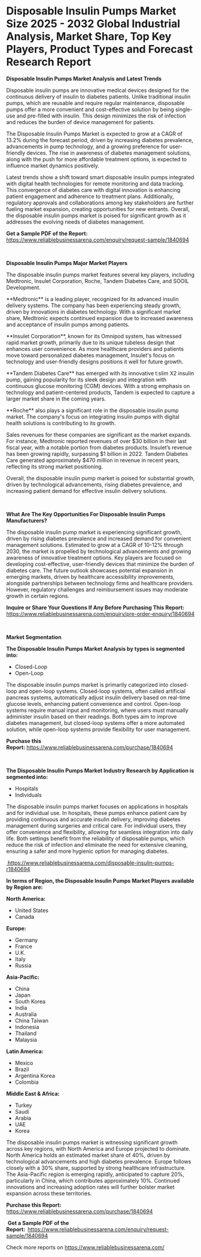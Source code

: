 <p><h1>Disposable Insulin Pumps Market Size 2025 - 2032 Global Industrial Analysis, Market Share, Top Key Players, Product Types and Forecast Research Report</h1></p><p><strong>Disposable Insulin Pumps Market Analysis and Latest Trends</strong></p>
<p><p>Disposable insulin pumps are innovative medical devices designed for the continuous delivery of insulin to diabetes patients. Unlike traditional insulin pumps, which are reusable and require regular maintenance, disposable pumps offer a more convenient and cost-effective solution by being single-use and pre-filled with insulin. This design minimizes the risk of infection and reduces the burden of device management for patients.</p><p>The Disposable Insulin Pumps Market is expected to grow at a CAGR of 13.2% during the forecast period, driven by increasing diabetes prevalence, advancements in pump technology, and a growing preference for user-friendly devices. The rise in awareness of diabetes management solutions, along with the push for more affordable treatment options, is expected to influence market dynamics positively. </p><p>Latest trends show a shift toward smart disposable insulin pumps integrated with digital health technologies for remote monitoring and data tracking. This convergence of diabetes care with digital innovation is enhancing patient engagement and adherence to treatment plans. Additionally, regulatory approvals and collaborations among key stakeholders are further fueling market expansion, creating opportunities for new entrants. Overall, the disposable insulin pumps market is poised for significant growth as it addresses the evolving needs of diabetes management.</p></p>
<p><strong>Get a Sample PDF of the Report:&nbsp;</strong> <a href="https://www.reliablebusinessarena.com/enquiry/request-sample/1840694?utm_campaign=2527&utm_medium=2&utm_source=Github&utm_content=ia&utm_term=03032025&utm_id=disposable-insulin-pumps">https://www.reliablebusinessarena.com/enquiry/request-sample/1840694</a></p>
<p>&nbsp;</p>
<p><strong>Disposable Insulin Pumps Major Market Players</strong></p>
<p><p>The disposable insulin pumps market features several key players, including Medtronic, Insulet Corporation, Roche, Tandem Diabetes Care, and SOOIL Development. </p><p>**Medtronic** is a leading player, recognized for its advanced insulin delivery systems. The company has been experiencing steady growth, driven by innovations in diabetes technology. With a significant market share, Medtronic expects continued expansion due to increased awareness and acceptance of insulin pumps among patients.</p><p>**Insulet Corporation**, known for its Omnipod system, has witnessed rapid market growth, primarily due to its unique tubeless design that enhances user convenience. As more healthcare providers and patients move toward personalized diabetes management, Insulet's focus on technology and user-friendly designs positions it well for future growth. </p><p>**Tandem Diabetes Care** has emerged with its innovative t:slim X2 insulin pump, gaining popularity for its sleek design and integration with continuous glucose monitoring (CGM) devices. With a strong emphasis on technology and patient-centered products, Tandem is expected to capture a larger market share in the coming years.</p><p>**Roche** also plays a significant role in the disposable insulin pump market. The company's focus on integrating insulin pumps with digital health solutions is contributing to its growth. </p><p>Sales revenues for these companies are significant as the market expands. For instance, Medtronic reported revenues of over $30 billion in their last fiscal year, with a notable portion from diabetes products. Insulet’s revenue has been growing rapidly, surpassing $1 billion in 2022. Tandem Diabetes Care generated approximately $470 million in revenue in recent years, reflecting its strong market positioning.</p><p>Overall, the disposable insulin pump market is poised for substantial growth, driven by technological advancements, rising diabetes prevalence, and increasing patient demand for effective insulin delivery solutions.</p></p>
<p>&nbsp;</p>
<p><strong>What Are The Key Opportunities For Disposable Insulin Pumps Manufacturers?</strong></p>
<p><p>The disposable insulin pump market is experiencing significant growth, driven by rising diabetes prevalence and increased demand for convenient management solutions. Estimated to grow at a CAGR of 10-12% through 2030, the market is propelled by technological advancements and growing awareness of innovative treatment options. Key players are focused on developing cost-effective, user-friendly devices that minimize the burden of diabetes care. The future outlook showcases potential expansion in emerging markets, driven by healthcare accessibility improvements, alongside partnerships between technology firms and healthcare providers. However, regulatory challenges and reimbursement issues may moderate growth in certain regions.</p></p>
<p><strong>Inquire or Share Your Questions If Any Before Purchasing This Report:</strong> <a href="https://www.reliablebusinessarena.com/enquiry/pre-order-enquiry/1840694?utm_campaign=2527&utm_medium=2&utm_source=Github&utm_content=ia&utm_term=03032025&utm_id=disposable-insulin-pumps">https://www.reliablebusinessarena.com/enquiry/pre-order-enquiry/1840694</a></p>
<p>&nbsp;</p>
<p><strong>Market Segmentation</strong></p>
<p><strong>The Disposable Insulin Pumps Market Analysis by types is segmented into:</strong></p>
<p><ul><li>Closed-Loop</li><li>Open-Loop</li></ul></p>
<p><p>The disposable insulin pumps market is primarily categorized into closed-loop and open-loop systems. Closed-loop systems, often called artificial pancreas systems, automatically adjust insulin delivery based on real-time glucose levels, enhancing patient convenience and control. Open-loop systems require manual input and monitoring, where users must manually administer insulin based on their readings. Both types aim to improve diabetes management, but closed-loop systems offer a more automated solution, while open-loop systems provide flexibility for user management.</p></p>
<p><strong>Purchase this Report:&nbsp;</strong><a href="https://www.reliablebusinessarena.com/purchase/1840694?utm_campaign=2527&utm_medium=2&utm_source=Github&utm_content=ia&utm_term=03032025&utm_id=disposable-insulin-pumps">https://www.reliablebusinessarena.com/purchase/1840694</a></p>
<p>&nbsp;</p>
<p><strong>The Disposable Insulin Pumps Market Industry Research by Application is segmented into:</strong></p>
<p><ul><li>Hospitals</li><li>Individuals</li></ul></p>
<p><p>The disposable insulin pumps market focuses on applications in hospitals and for individual use. In hospitals, these pumps enhance patient care by providing continuous and accurate insulin delivery, improving diabetes management during surgeries and critical care. For individual users, they offer convenience and flexibility, allowing for seamless integration into daily life. Both settings benefit from the reliability of disposable pumps, which reduce the risk of infection and eliminate the need for extensive cleaning, ensuring a safer and more hygienic option for managing diabetes.</p></p>
<p><a href="https://www.reliablebusinessarena.com/disposable-insulin-pumps-r1840694?utm_campaign=2527&utm_medium=2&utm_source=Github&utm_content=ia&utm_term=03032025&utm_id=disposable-insulin-pumps">&nbsp;https://www.reliablebusinessarena.com/disposable-insulin-pumps-r1840694</a></p>
<p><strong>In terms of Region, the Disposable Insulin Pumps Market Players available by Region are:</strong></p>
<p>
    <p> <strong> North America: </strong>
        <ul>
            <li>United States</li>
            <li>Canada</li>
        </ul>
        </p> 
    <p> <strong> Europe: </strong>
        <ul>
            <li>Germany</li>
            <li>France</li>
            <li>U.K.</li>
            <li>Italy</li>
            <li>Russia</li>
        </ul>
        </p> 
    <p> <strong> Asia-Pacific: </strong>
        <ul>
            <li>China</li>
            <li>Japan</li>
            <li>South Korea</li>
            <li>India</li>
            <li>Australia</li>
            <li>China Taiwan</li>
            <li>Indonesia</li>
            <li>Thailand</li>
            <li>Malaysia</li>
        </ul>
        </p> 
    <p> <strong> Latin America: </strong>
        <ul>
            <li>Mexico</li>
            <li>Brazil</li>
            <li>Argentina Korea</li>
            <li>Colombia</li>
        </ul>
        </p> 
    <p> <strong> Middle East & Africa: </strong>
        <ul>
            <li>Turkey</li>
            <li>Saudi</li>
            <li>Arabia</li>
            <li>UAE</li>
            <li>Korea</li>
        </ul>
    </p>
    </p>
<p><p>The disposable insulin pumps market is witnessing significant growth across key regions, with North America and Europe projected to dominate. North America holds an estimated market share of 40%, driven by technological advancements and high diabetes prevalence. Europe follows closely with a 30% share, supported by strong healthcare infrastructure. The Asia-Pacific region is emerging rapidly, anticipated to capture 20%, particularly in China, which contributes approximately 10%. Continued innovations and increasing adoption rates will further bolster market expansion across these territories.</p></p>
<p><strong>Purchase this Report: </strong><a href="https://www.reliablebusinessarena.com/purchase/1840694?utm_campaign=2527&utm_medium=2&utm_source=Github&utm_content=ia&utm_term=03032025&utm_id=disposable-insulin-pumps">https://www.reliablebusinessarena.com/purchase/1840694</a></p>
<p>&nbsp;<strong>Get a Sample PDF of the Report:&nbsp;&nbsp;</strong><a href="https://www.reliablebusinessarena.com/enquiry/request-sample/1840694?utm_campaign=2527&utm_medium=2&utm_source=Github&utm_content=ia&utm_term=03032025&utm_id=disposable-insulin-pumps">https://www.reliablebusinessarena.com/enquiry/request-sample/1840694</a></p>
<p><strong></strong></p>
<p>Check more reports on <a href="https://www.reliablebusinessarena.com/?utm_campaign=2527&utm_medium=2&utm_source=Github&utm_content=ia&utm_term=03032025&utm_id=disposable-insulin-pumps">https://www.reliablebusinessarena.com/</a></p>